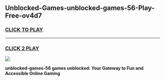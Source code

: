 
## Unblocked-Games-unblocked-games-56-Play-Free-ov4d7
<h3>
<a href="https://premium76.site?title=unblocked-games-56&ref=10A">CLICK TO PLAY</a></h3>
<hr>

<h3>
<a href="https://premium76.site?title=unblocked-games-56&ref=10A">CLICK 2 PLAY</a>
  
</h3>

<a href="https://premium76.site?title=unblocked-games-56&ref=10A"><img src="https://clearcache.store/games.png"></a>


**unblocked-games-56 games unblocked: Your Gateway to Fun and Accessible Online Gaming**
